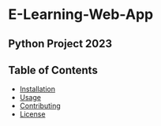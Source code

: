 # E-Learning-Web-App

## Python Project 2023

## Table of Contents

- [Installation](#installation)
- [Usage](#usage)
- [Contributing](#contributing)
- [License](#license)
